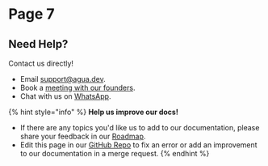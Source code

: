 # Page 7



## Need Help?

Contact us directly!

* Email [support@agua.dev](mailto:support@agua.dev).
* Book a [meeting with our founders](https://agua.tools/meetings/developers/onboarding).
* Chat with us on [WhatsApp](https://wa.me/12396883277).



{% hint style="info" %}
**Help us improve our docs!**

* If there are any topics you'd like us to add to our documentation, please share your feedback in our [Roadmap](https://roadmap.agua.app/).
* Edit this page in our [GitHub Repo](https://github.com/Agua-for-devs/agua-documentation) to fix an error or add an improvement to our documentation in a merge request.
{% endhint %}
